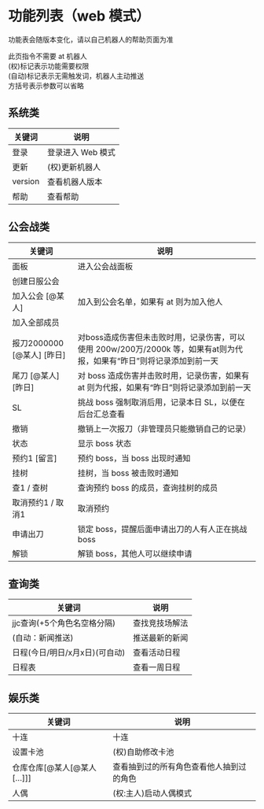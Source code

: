 # 功能列表（web 模式）

功能表会随版本变化，请以自己机器人的帮助页面为准

此页指令不需要 at 机器人  
(权)标记表示功能需要权限  
(自动)标记表示无需触发词，机器人主动推送  
方括号表示参数可以省略

## 系统类

| 关键词  | 说明              |
| ------- | ----------------- |
| 登录    | 登录进入 Web 模式 |
| 更新    | (权)更新机器人    |
| version | 查看机器人版本    |
| 帮助    | 查看帮助          |

## 公会战类

| 关键词                 | 说明                                                     |
| ---------------------- | -------------------------------------------------------- |
| 面板                   | 进入公会战面板                                           |
| 创建日服公会           |                                                          |
| 加入公会 \[@某人\]     | 加入到公会名单，如果有 at 则为加入他人                   |
| 加入全部成员           |                                                          |
| 报刀2000000 \[@某人\] \[昨日\] | 对boss造成伤害但未击败时用，记录伤害，可以使用 200w/200万/2000k 等，如果有at则为代报，如果有“昨日”则将记录添加到前一天 |
| 尾刀 \[@某人\] \[昨日\] | 对 boss 造成伤害并击败时用，记录伤害，如果有 at 则为代报，如果有“昨日”则将记录添加到前一天 |
| SL                     | 挑战 boss 强制取消后用，记录本日 SL，以便在后台汇总查看  |
| 撤销                   | 撤销上一次报刀（非管理员只能撤销自己的记录）             |
| 状态                   | 显示 boss 状态                                           |
| 预约1 \[留言\]         | 预约 boss，当 boss 出现时通知                            |
| 挂树                   | 挂树，当 boss 被击败时通知                               |
| 查1 / 查树             | 查询预约 boss 的成员，查询挂树的成员                     |
| 取消预约1 / 取消1       | 取消预约                                                 |
| 申请出刀               | 锁定 boss，提醒后面申请出刀的人有人正在挑战 boss         |
| 解锁                   | 解锁 boss，其他人可以继续申请                           |

## 查询类

| 关键词                            | 说明           |
| --------------------------------- | -------------- |
| jjc查询(+5个角色名空格分隔)        | 查找竞技场解法  |
| (自动：新闻推送)                  | 推送最新的新闻 |
| 日程(今日/明日/x月x日)(可自动)     | 查看活动日程   |
| 日程表                            | 查看一周日程   |

## 娱乐类

| 关键词                          | 说明                                     |
| ------------------------------- | ---------------------------------------- |
| 十连                            | 十连                                     |
| 设置卡池                        | (权)自助修改卡池                         |
| 仓库仓库\[@某人\[@某人\[…\]\]\] | 查看抽到过的所有角色查看他人抽到过的角色 |
| 人偶                            | (权:主人)启动人偶模式                    |
